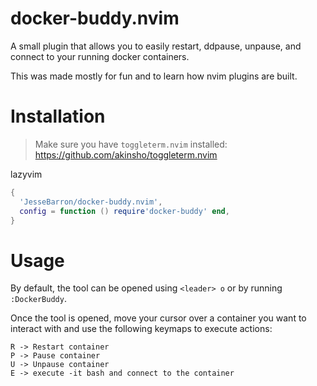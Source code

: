 # docker-buddy.nvim
A small plugin that allows you to easily restart, ddpause, unpause, and connect to your running docker containers.

This was made mostly for fun and to learn how nvim plugins are built.



# Installation
> Make sure you have `toggleterm.nvim` installed: https://github.com/akinsho/toggleterm.nvim

lazyvim
```lua
{
  'JesseBarron/docker-buddy.nvim',
  config = function () require'docker-buddy' end,
}
```

# Usage
By default, the tool can be opened using `<leader> o` or by running `:DockerBuddy`.

Once the tool is opened, move your cursor over a container you want to interact with and use the following keymaps
to execute actions:
```
R -> Restart container 
P -> Pause container
U -> Unpause container
E -> execute -it bash and connect to the container
```


